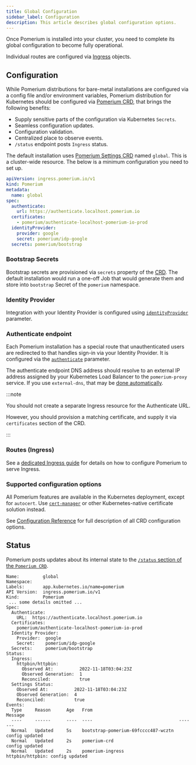 ```yaml
---
title: Global Configuration
sidebar_label: Configuration
description: This article describes global configuration options.
---
```


Once Pomerium is installed into your cluster, you need to complete its global configuration to become fully operational.

Individual routes are configured via [Ingress](./ingress) objects.

## Configuration

While Pomerium distributions for bare-metal installations are configured via a config file and/or environment variables, Pomerium distribution for Kubernetes should be configured via [Pomerium CRD](/docs/internals/glossary), that brings the following benefits:

- Supply sensitive parts of the configuration via Kubernetes `Secrets`.
- Seamless configuration updates.
- Configuration validation.
- Centralized place to observe events.
- `/status` endpoint posts `Ingress` status.

The default installation uses [Pomerium Settings CRD](/docs/internals/glossary) named `global`. This is a cluster-wide resource. The below is a minimum configuration you need to set up.

```yaml
apiVersion: ingress.pomerium.io/v1
kind: Pomerium
metadata:
  name: global
spec:
  authenticate:
    url: https://authenticate.localhost.pomerium.io
  certificates:
    - pomerium/authenticate-localhost-pomerium-io-prod
  identityProvider:
    provider: google
    secret: pomerium/idp-google
  secrets: pomerium/bootstrap
```

### Bootstrap Secrets

Bootstrap secrets are provisioned via `secrets` property of the [CRD](/docs/deploying/k8s/ingress#tls-certificates). The default installation would run a one-off Job that would generate them and store into `bootstrap` Secret of the `pomerium` namespace.

### Identity Provider

Integration with your Identity Provider is configured using [`identityProvider`](/docs/identity-providers) parameter.

### Authenticate endpoint

Each Pomerium installation has a special route that unauthenticated users are redirected to that handles sign-in via your Identity Provider. It is configured via the [`authenticate`](/docs/reference/authenticate-service-url) parameter.

The authenticate endpoint DNS address should resolve to an external IP address assigned by your Kubernetes Load Balancer to the `pomerium-proxy` service. If you use `external-dns`, that may be [done automatically](#external-dns).

:::note

You should not create a separate Ingress resource for the Authenticate URL.

However, you should provision a matching certificate, and supply it via `certificates` section of the CRD.

:::

### Routes (Ingress)

See a [dedicated Ingress guide](./ingress) for details on how to configure Pomerium to serve Ingress.

### Supported configuration options

All Pomerium features are available in the Kubernetes deployment, except for `autocert`. Use [`cert-manager`](./ingress#cert-manager-integration) or other Kubernetes-native certificate solution instead.

See [Configuration Reference](/docs/internals/glossary) for full description of all CRD configuration options.

## Status

Pomerium posts updates about its internal state to the [`/status` section of the `Pomerium CRD`](/docs/deploying/k8s/ingress#view-event-history).

```console
Name:         global
Namespace:
Labels:       app.kubernetes.io/name=pomerium
API Version:  ingress.pomerium.io/v1
Kind:         Pomerium
 ... some details omitted ...
Spec:
  Authenticate:
    URL:  https://authenticate.localhost.pomerium.io
  Certificates:
    pomerium/authenticate-localhost-pomerium-io-prod
  Identity Provider:
    Provider:  google
    Secret:    pomerium/idp-google
  Secrets:     pomerium/bootstrap
Status:
  Ingress:
    httpbin/httpbin:
      Observed At:          2022-11-18T03:04:23Z
      Observed Generation:  1
      Reconciled:           true
  Settings Status:
    Observed At:          2022-11-18T03:04:23Z
    Observed Generation:  4
    Reconciled:           true
Events:
  Type     Reason      Age   From                                 Message
  ----     ------      ----  ----                                 -------
  Normal   Updated     5s    bootstrap-pomerium-69fcccc487-wcztn  config updated
  Normal   Updated     2s    pomerium-crd                         config updated
  Normal   Updated     2s    pomerium-ingress                     httpbin/httpbin: config updated
```
